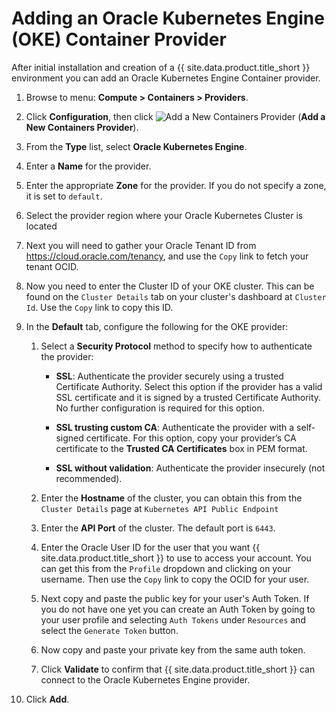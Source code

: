 # Adding an Oracle Kubernetes Engine (OKE) Container Provider

After initial installation and creation of a {{ site.data.product.title_short }}
environment you can add an Oracle Kubernetes Engine Container provider.

1.  Browse to menu: **Compute > Containers > Providers**.

2.  Click **Configuration**, then
    click ![Add a New Containers Provider](../images/1862.png)
     (**Add a New Containers Provider**).

3.  From the **Type** list, select **Oracle Kubernetes Engine**.

4.  Enter a **Name** for the provider.

5.  Enter the appropriate **Zone** for the provider. If you do not
    specify a zone, it is set to `default`.

6.  Select the provider region where your Oracle Kubernetes Cluster is located

7.  Next you will need to gather your Oracle Tenant ID from
https://cloud.oracle.com/tenancy, and use the `Copy` link to fetch your tenant
OCID.

8.  Now you need to enter the Cluster ID of your OKE cluster.  This can be found
on the `Cluster Details` tab on your cluster's dashboard at `Cluster Id`.
Use the `Copy` link to copy this ID.

9.  In the **Default** tab, configure the following for the OKE provider:

    1.  Select a **Security Protocol** method to specify how to
        authenticate the provider:

          - **SSL**: Authenticate the provider securely using a trusted
            Certificate Authority. Select this option if the provider
            has a valid SSL certificate and it is signed by a trusted
            Certificate Authority. No further configuration is required
            for this option.

          - **SSL trusting custom CA**: Authenticate the provider with a
            self-signed certificate. For this option, copy your
            provider’s CA certificate to the **Trusted CA
            Certificates** box in PEM format.

          - **SSL without validation**: Authenticate the provider
            insecurely (not recommended).
    2.  Enter the **Hostname** of the cluster, you can obtain this from the
    `Cluster Details` page at `Kubernetes API Public Endpoint`

    3.  Enter the **API Port** of the cluster. The default port is `6443`.

    4.  Enter the Oracle User ID for the user that you want
     {{ site.data.product.title_short }} to use to access your account.
     You can get this from the `Profile` dropdown and clicking on your username.
     Then use the `Copy` link to copy the OCID for your user.

    5.  Next copy and paste the public key for your user's Auth Token.  If you
    do not have one yet you can create an Auth Token by going to your user
    profile and selecting `Auth Tokens` under `Resources` and select the
    `Generate Token` button.

    6.  Now copy and paste your private key from the same auth token.

    7.  Click **Validate** to confirm that {{ site.data.product.title_short }} can connect
        to the Oracle Kubernetes Engine provider.
10. Click **Add**.
